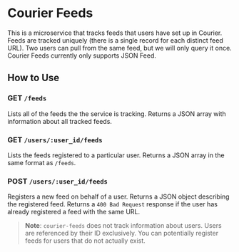 # Courier Feeds

This is a microservice that tracks feeds that users have set up in Courier.
Feeds are tracked uniquely (there is a single record for each distinct feed URL).
Two users can pull from the same feed, but we will only query it once.
Courier Feeds currently only supports JSON Feed.

## How to Use

### GET `/feeds`

Lists all of the feeds the the service is tracking.
Returns a JSON array with information about all tracked feeds.

### GET `/users/:user_id/feeds`

Lists the feeds registered to a particular user.
Returns a JSON array in the same format as `/feeds`.

### POST `/users/:user_id/feeds`

Registers a new feed on behalf of a user.
Returns a JSON object describing the registered feed.
Returns a `400 Bad Request` response if the user has already registered a feed with the same URL.

> **Note**: `courier-feeds` does not track information about users.
> Users are referenced by their ID exclusively.
> You can potentially register feeds for users that do not actually exist.
